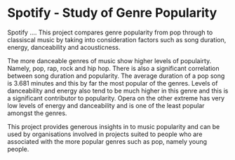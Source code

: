 # Spotify - Study of Genre Popularity
Spotify ....
This project compares genre popularity from pop through to classiscal music by taking into consideration factors such as song duration, energy, danceability and acousticness. 

The more danceable genres of music show higher levels of populairty. Namely, pop, rap, rock and hip hop. There is also a significant correlation between song duration and popularity. The average duration of a pop song is 3.681 minutes and this by far the most popular of the genres. Levels of danceability and energy also tend to be much higher in this genre and this is a significant contributor to popularity. Opera on the other extreme has very low levels of energy and danceability and is one of the least popular amongst the genres.

This project provides generous insights in to music popularity and can be used by organisations involved in projects suited to people who are associated with the more popular genres such as pop, namely young people.
